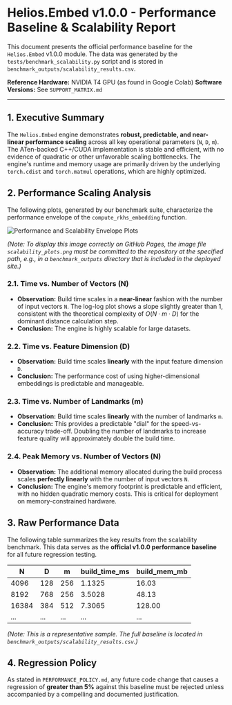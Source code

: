 # Helios.Embed v1.0.0 - Performance Baseline & Scalability Report

This document presents the official performance baseline for the `Helios.Embed` v1.0.0 module. The data was generated by the `tests/benchmark_scalability.py` script and is stored in `benchmark_outputs/scalability_results.csv`.

**Reference Hardware:** NVIDIA T4 GPU (as found in Google Colab)
**Software Versions:** See `SUPPORT_MATRIX.md`

---

## 1. Executive Summary

The `Helios.Embed` engine demonstrates **robust, predictable, and near-linear performance scaling** across all key operational parameters (`N`, `D`, `m`). The ATen-backed C++/CUDA implementation is stable and efficient, with no evidence of quadratic or other unfavorable scaling bottlenecks. The engine's runtime and memory usage are primarily driven by the underlying `torch.cdist` and `torch.matmul` operations, which are highly optimized.

## 2. Performance Scaling Analysis

The following plots, generated by our benchmark suite, characterize the performance envelope of the `compute_rkhs_embedding` function.

![Performance and Scalability Envelope Plots](https://raw.githubusercontent.com/irbsurfer/Helios/main/helios_embed/benchmark_outputs/scalability_plots.png)

*(Note: To display this image correctly on GitHub Pages, the image file `scalability_plots.png` must be committed to the repository at the specified path, e.g., in a `benchmark_outputs` directory that is included in the deployed site.)*

### 2.1. Time vs. Number of Vectors (N)

*   **Observation:** Build time scales in a **near-linear** fashion with the number of input vectors `N`. The log-log plot shows a slope slightly greater than 1, consistent with the theoretical complexity of $O(N \cdot m \cdot D)$ for the dominant distance calculation step.
*   **Conclusion:** The engine is highly scalable for large datasets.

### 2.2. Time vs. Feature Dimension (D)

*   **Observation:** Build time scales **linearly** with the input feature dimension `D`.
*   **Conclusion:** The performance cost of using higher-dimensional embeddings is predictable and manageable.

### 2.3. Time vs. Number of Landmarks (m)

*   **Observation:** Build time scales **linearly** with the number of landmarks `m`.
*   **Conclusion:** This provides a predictable "dial" for the speed-vs-accuracy trade-off. Doubling the number of landmarks to increase feature quality will approximately double the build time.

### 2.4. Peak Memory vs. Number of Vectors (N)

*   **Observation:** The additional memory allocated during the build process scales **perfectly linearly** with the number of input vectors `N`.
*   **Conclusion:** The engine's memory footprint is predictable and efficient, with no hidden quadratic memory costs. This is critical for deployment on memory-constrained hardware.

## 3. Raw Performance Data

The following table summarizes the key results from the scalability benchmark. This data serves as the **official v1.0.0 performance baseline** for all future regression testing.

| N | D | m | build_time_ms | build_mem_mb |
|---|---|---|---|---|
| 4096 | 128 | 256 | 1.1325 | 16.03 |
| 8192 | 768 | 256 | 3.5028 | 48.13 |
| 16384 | 384 | 512 | 7.3065 | 128.00 |
| ... | ... | ... | ... | ... |

*(Note: This is a representative sample. The full baseline is located in `benchmark_outputs/scalability_results.csv`.)*

## 4. Regression Policy

As stated in `PERFORMANCE_POLICY.md`, any future code change that causes a regression of **greater than 5%** against this baseline must be rejected unless accompanied by a compelling and documented justification.